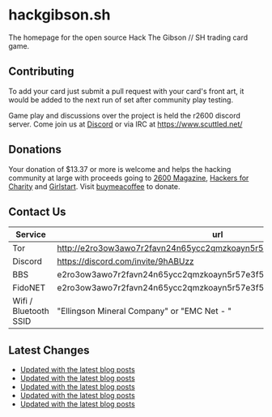 # hackgibson.sh
The homepage for the open source Hack The Gibson // SH trading card game.


## Contributing

To add your card just submit a pull request with your card's front art, it would be added to the next run of set after community play testing.

Game play and discussions over the project is held the r2600 discord server. Come join us at [Discord](https://discord.com/invite/9hABUzz) or via IRC at https://www.scuttled.net/


## Donations

Your donation of $13.37 or more is welcome and helps the hacking community at large with proceeds going to [2600 Magazine](https://2600.com/), [Hackers for Charity](https://hackersforcharity.org) and [Girlstart](https://girlstart.org).  Visit [buymeacoffee](https://www.buymeacoffee.com/hackgibson.sh) to donate.


## Contact Us

Service | url
-|-
Tor | http://e2ro3ow3awo7r2favn24n65ycc2qmzkoayn5r57e3f56nvjwdcgg32ad.onion
Discord | https://discord.com/invite/9hABUzz
BBS | e2ro3ow3awo7r2favn24n65ycc2qmzkoayn5r57e3f56nvjwdcgg32ad.onion:23
FidoNET | e2ro3ow3awo7r2favn24n65ycc2qmzkoayn5r57e3f56nvjwdcgg32ad.onion:24554
Wifi / Bluetooth SSID | "Ellingson Mineral Company" or "EMC Net - <fidonet address>"

## Latest Changes
<!-- BLOG-POST-LIST:START -->
- [Updated with the latest blog posts](https://github.com/DFW2600/hackgibson.sh/commit/b15906faa9496dfa78b4aa6a0e3cf47d35812d88)
- [Updated with the latest blog posts](https://github.com/DFW2600/hackgibson.sh/commit/6cee89c0a25fc8163b59671a05c62b49916101f5)
- [Updated with the latest blog posts](https://github.com/DFW2600/hackgibson.sh/commit/705ee3f012a1182539c77d0f99ac0520ac916ec1)
- [Updated with the latest blog posts](https://github.com/DFW2600/hackgibson.sh/commit/34ab6fe0a49e8b61cad4a70f2593afb23776fe93)
- [Updated with the latest blog posts](https://github.com/DFW2600/hackgibson.sh/commit/b009840fa1cbe84390a69f90cbd5ec6f1317e1dc)
<!-- BLOG-POST-LIST:END -->
